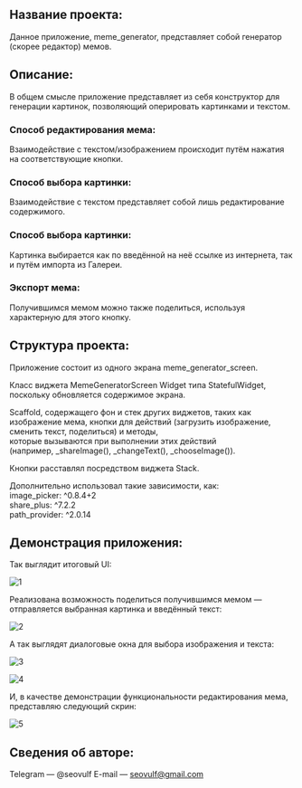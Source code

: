 ## **Название проекта:**
Данное приложение, meme_generator, представляет собой генератор (скорее редактор) мемов.<br>

## **Описание:**
В общем смысле приложение представляет из себя конструктор для генерации картинок, позволяющий оперировать картинками и текстом.<br>

### **Способ редактирования мема:**
Взаимодействие с текстом/изображением происходит путём нажатия на соответствующие кнопки.<br>

### **Способ выбора картинки:**
Взаимодействие с текстом представляет собой лишь редактирование содержимого.<br>

### **Способ выбора картинки:**
Картинка выбирается как по введённой на неё ссылке из интернета, так и путём импорта из Галереи.<br>

### **Экспорт мема:**
Получившимся мемом можно также поделиться, используя характерную для этого кнопку.<br>

## **Структура проекта:**
Приложение состоит из одного экрана meme_generator_screen.<br>

Класс виджета MemeGeneratorScreen Widget типа StatefulWidget, поскольку обновляется содержимое экрана.<br>

Scaffold, содержащего фон и стек других виджетов, таких как изображение мема, кнопки для действий (загрузить изображение, сменить текст, поделиться) и методы,<br>
которые вызываются при выполнении этих действий<br> 
(например, _shareImage(), _changeText(), _chooseImage()).<br>

Кнопки расставлял посредством виджета Stack.<br>

Дополнительно использовал такие зависимости, как:<br>
  image_picker: ^0.8.4+2<br>
  share_plus: ^7.2.2<br>
  path_provider: ^2.0.14<br>

## **Демонстрация приложения:**

Так выглядит итоговый UI:

![1](https://github.com/se0v/surf-flutter-study-jam-5/assets/70705474/c146c6a3-4a73-454b-8b41-f7b2bd79f64a)
  
Реализована возможность поделиться получившимся мемом — отправляется выбранная картинка и введённый текст:

![2](https://github.com/se0v/surf-flutter-study-jam-5/assets/70705474/e5f9c1b8-0557-49c3-9b35-8396f8b8a4cf)

А так выглядят диалоговые окна для выбора изображения и текста:

![3](https://github.com/se0v/surf-flutter-study-jam-5/assets/70705474/48e1e638-5b2f-4233-8375-3bc4261c84f2)

![4](https://github.com/se0v/surf-flutter-study-jam-5/assets/70705474/9fb01e4f-4cee-4b62-b771-37a1e304581f)

И, в качестве демонстрации функциональности редактирования мема, представляю следующий скрин:

![5](https://github.com/se0v/surf-flutter-study-jam-5/assets/70705474/a4163914-702d-4b8d-9257-f593ac5e991b)

## **Сведения об авторе:**
Telegram — @seovulf
E-mail — seovulf@gmail.com
